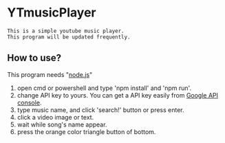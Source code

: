 # YTmusicPlayer
```
This is a simple youtube music player.
This program will be updated frequently.
```

## How to use?

This program needs "[node.js](https://nodejs.org/)"

1. open cmd or powershell and type 'npm install' and 'npm run'.
2. change API key to yours. You can get a API key easily from [Google API console](https://console.developers.google.com/apis/dashboard).
3. type music name, and click 'search!' button or press enter.
4. click a video image or text.
5. wait while song's name appear. 
6. press the orange color triangle button of bottom.
